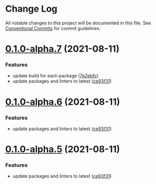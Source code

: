 # Change Log

All notable changes to this project will be documented in this file.
See [Conventional Commits](https://conventionalcommits.org) for commit guidelines.

# [0.1.0-alpha.7](https://github.com/maniator/serveside/compare/v0.1.0-alpha.4...v0.1.0-alpha.7) (2021-08-11)


### Features

* update build for each package ([7e2ebfc](https://github.com/maniator/serveside/commit/7e2ebfc98f6f3bac1e5dd1c116d1c5d30e80a79b))
* update packages and linters to latest ([ce93f31](https://github.com/maniator/serveside/commit/ce93f31d740106f62285acb9dd076066ae250390))





# [0.1.0-alpha.6](https://github.com/maniator/serveside/compare/v0.1.0-alpha.4...v0.1.0-alpha.6) (2021-08-11)


### Features

* update packages and linters to latest ([ce93f31](https://github.com/maniator/serveside/commit/ce93f31d740106f62285acb9dd076066ae250390))





# [0.1.0-alpha.5](https://github.com/maniator/serveside/compare/v0.1.0-alpha.4...v0.1.0-alpha.5) (2021-08-11)


### Features

* update packages and linters to latest ([ce93f31](https://github.com/maniator/serveside/commit/ce93f31d740106f62285acb9dd076066ae250390))
